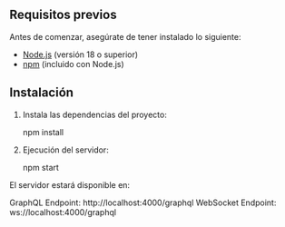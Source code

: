 ## Requisitos previos

Antes de comenzar, asegúrate de tener instalado lo siguiente:

- [Node.js](https://nodejs.org/) (versión 18 o superior)
- [npm](https://www.npmjs.com/) (incluido con Node.js)

## Instalación
1. Instala las dependencias del proyecto:

    npm install

2. Ejecución del servidor:

    npm start


El servidor estará disponible en:

GraphQL Endpoint: http://localhost:4000/graphql
WebSocket Endpoint: ws://localhost:4000/graphql